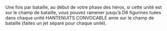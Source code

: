 Une fois par bataille, au début de votre
phase des héros, si cette unité est sur le
champ de bataille, vous pouvez ramener
jusqu’à D6 figurines tuées dans chaque
unité HANTENUITS CONVOCABLE
amie sur le champ de bataille (faites
un jet séparé pour chaque unité).
